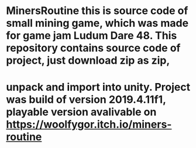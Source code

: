 # MinersRoutine this is source code of small mining game, which was made for game jam Ludum Dare 48. This repository contains source code of project, just download zip as zip, 
# unpack and import into unity. Project was build of version 2019.4.11f1, playable version avalivable on https://woolfygor.itch.io/miners-routine
